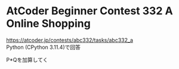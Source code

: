 # AtCoder Beginner Contest 332 A Online Shopping  
https://atcoder.jp/contests/abc332/tasks/abc332_a  
Python (CPython 3.11.4)で回答  

P*Qを加算してく
